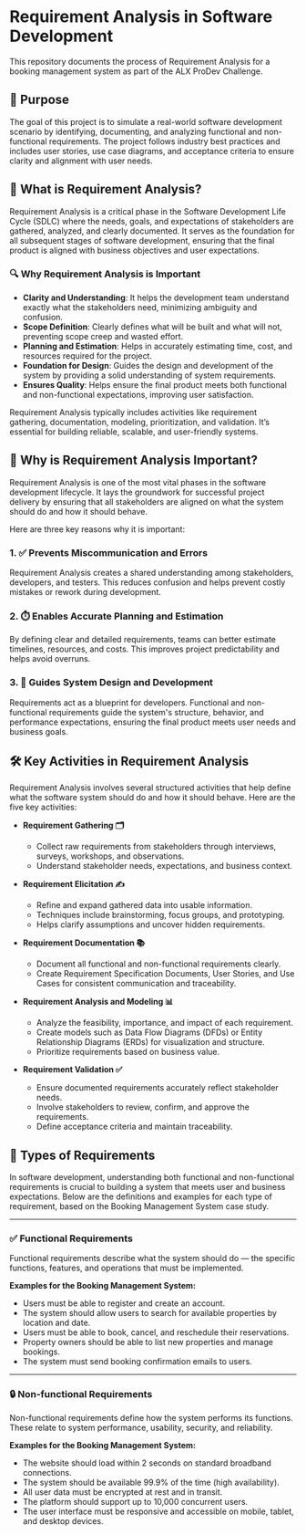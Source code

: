 
# Requirement Analysis in Software Development

This repository documents the process of Requirement Analysis for a booking management system as part of the ALX ProDev Challenge.

## 📌 Purpose

The goal of this project is to simulate a real-world software development scenario by identifying, documenting, and analyzing functional and non-functional requirements. The project follows industry best practices and includes user stories, use case diagrams, and acceptance criteria to ensure clarity and alignment with user needs.
## 📖 What is Requirement Analysis?

Requirement Analysis is a critical phase in the Software Development Life Cycle (SDLC) where the needs, goals, and expectations of stakeholders are gathered, analyzed, and clearly documented. It serves as the foundation for all subsequent stages of software development, ensuring that the final product is aligned with business objectives and user expectations.

### 🔍 Why Requirement Analysis is Important

- **Clarity and Understanding**: It helps the development team understand exactly what the stakeholders need, minimizing ambiguity and confusion.
- **Scope Definition**: Clearly defines what will be built and what will not, preventing scope creep and wasted effort.
- **Planning and Estimation**: Helps in accurately estimating time, cost, and resources required for the project.
- **Foundation for Design**: Guides the design and development of the system by providing a solid understanding of system requirements.
- **Ensures Quality**: Helps ensure the final product meets both functional and non-functional expectations, improving user satisfaction.

Requirement Analysis typically includes activities like requirement gathering, documentation, modeling, prioritization, and validation. It’s essential for building reliable, scalable, and user-friendly systems.
## 🌟 Why is Requirement Analysis Important?

Requirement Analysis is one of the most vital phases in the software development lifecycle. It lays the groundwork for successful project delivery by ensuring that all stakeholders are aligned on what the system should do and how it should behave.

Here are three key reasons why it is important:

### 1. ✅ Prevents Miscommunication and Errors
Requirement Analysis creates a shared understanding among stakeholders, developers, and testers. This reduces confusion and helps prevent costly mistakes or rework during development.

### 2. ⏱️ Enables Accurate Planning and Estimation
By defining clear and detailed requirements, teams can better estimate timelines, resources, and costs. This improves project predictability and helps avoid overruns.

### 3. 🎯 Guides System Design and Development
Requirements act as a blueprint for developers. Functional and non-functional requirements guide the system's structure, behavior, and performance expectations, ensuring the final product meets user needs and business goals.
## 🛠️ Key Activities in Requirement Analysis

Requirement Analysis involves several structured activities that help define what the software system should do and how it should behave. Here are the five key activities:

- **Requirement Gathering 🗂️**  
  - Collect raw requirements from stakeholders through interviews, surveys, workshops, and observations.
  - Understand stakeholder needs, expectations, and business context.

- **Requirement Elicitation ✍️**  
  - Refine and expand gathered data into usable information.
  - Techniques include brainstorming, focus groups, and prototyping.
  - Helps clarify assumptions and uncover hidden requirements.

- **Requirement Documentation 📚**  
  - Document all functional and non-functional requirements clearly.
  - Create Requirement Specification Documents, User Stories, and Use Cases for consistent communication and traceability.

- **Requirement Analysis and Modeling 📊**  
  - Analyze the feasibility, importance, and impact of each requirement.
  - Create models such as Data Flow Diagrams (DFDs) or Entity Relationship Diagrams (ERDs) for visualization and structure.
  - Prioritize requirements based on business value.

- **Requirement Validation ✅**  
  - Ensure documented requirements accurately reflect stakeholder needs.
  - Involve stakeholders to review, confirm, and approve the requirements.
  - Define acceptance criteria and maintain traceability.
## 📑 Types of Requirements

In software development, understanding both functional and non-functional requirements is crucial to building a system that meets user and business expectations. Below are the definitions and examples for each type of requirement, based on the Booking Management System case study.

---

### ✅ Functional Requirements

Functional requirements describe what the system should do — the specific functions, features, and operations that must be implemented.

**Examples for the Booking Management System:**
- Users must be able to register and create an account.
- The system should allow users to search for available properties by location and date.
- Users must be able to book, cancel, and reschedule their reservations.
- Property owners should be able to list new properties and manage bookings.
- The system must send booking confirmation emails to users.

---

### 🔒 Non-functional Requirements

Non-functional requirements define how the system performs its functions. These relate to system performance, usability, security, and reliability.

**Examples for the Booking Management System:**
- The website should load within 2 seconds on standard broadband connections.
- The system should be available 99.9% of the time (high availability).
- All user data must be encrypted at rest and in transit.
- The platform should support up to 10,000 concurrent users.
- The user interface must be responsive and accessible on mobile, tablet, and desktop devices.

